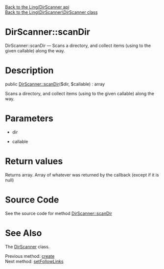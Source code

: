 [Back to the Ling/DirScanner api](https://github.com/lingtalfi/DirScanner/blob/master/doc/api/Ling/DirScanner.md)<br>
[Back to the Ling\DirScanner\DirScanner class](https://github.com/lingtalfi/DirScanner/blob/master/doc/api/Ling/DirScanner/DirScanner.md)


DirScanner::scanDir
================



DirScanner::scanDir — Scans a directory, and collect items (using to the given callable) along the way.




Description
================


public [DirScanner::scanDir](https://github.com/lingtalfi/DirScanner/blob/master/doc/api/Ling/DirScanner/DirScanner/scanDir.md)($dir, $callable) : array




Scans a directory, and collect items (using to the given callable) along the way.




Parameters
================


- dir

    

- callable

    


Return values
================

Returns array.
Array of whatever was returned by the callback (except if it is null)







Source Code
===========
See the source code for method [DirScanner::scanDir](https://github.com/lingtalfi/DirScanner/blob/master/DirScanner.php#L68-L88)


See Also
================

The [DirScanner](https://github.com/lingtalfi/DirScanner/blob/master/doc/api/Ling/DirScanner/DirScanner.md) class.

Previous method: [create](https://github.com/lingtalfi/DirScanner/blob/master/doc/api/Ling/DirScanner/DirScanner/create.md)<br>Next method: [setFollowLinks](https://github.com/lingtalfi/DirScanner/blob/master/doc/api/Ling/DirScanner/DirScanner/setFollowLinks.md)<br>

